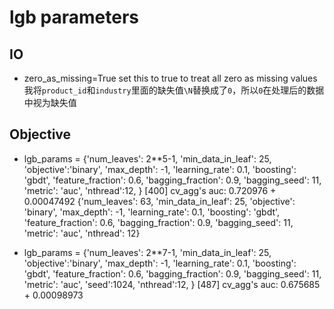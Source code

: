 # lgb parameters
## IO
+ zero_as_missing=True set this to true to treat all zero as missing values 我将`product_id`和`industry`里面的缺失值`\N`替换成了`0`，所以`0`在处理后的数据中视为缺失值
## Objective
+ lgb_params = {'num_leaves': 2**5-1,
              'min_data_in_leaf': 25, 
              'objective':'binary',
              'max_depth': -1,
              'learning_rate': 0.1,
              'boosting': 'gbdt',
              'feature_fraction': 0.6,
              'bagging_fraction': 0.9,
              'bagging_seed': 11,
              'metric': 'auc',
              'nthread':12,
             }
    [400]	cv_agg's auc: 0.720976 + 0.00047492
    {'num_leaves': 63, 'min_data_in_leaf': 25, 'objective': 'binary', 'max_depth': -1, 'learning_rate': 0.1, 'boosting': 'gbdt', 'feature_fraction': 0.6, 'bagging_fraction': 0.9, 'bagging_seed': 11, 'metric': 'auc', 'nthread': 12}

+ lgb_params = {'num_leaves': 2**7-1,
              'min_data_in_leaf': 25, 
              'objective':'binary',
              'max_depth': -1,
              'learning_rate': 0.1,
              'boosting': 'gbdt',
              'feature_fraction': 0.6,
              'bagging_fraction': 0.9,
              'bagging_seed': 11,
              'metric': 'auc',
              'seed':1024,
              'nthread':12,
             }
             [487]	cv_agg's auc: 0.675685 + 0.00098973